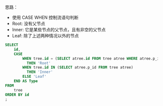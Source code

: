 
思路：
- 使用 CASE WHEN 控制流语句判断
- Root: 没有父节点
- Inner: 它是某些节点的父节点，且有非空的父节点
- Leaf: 除了上述两种情况以外的节点

```sql
SELECT
    id,
    CASE
        WHEN tree.id = (SELECT atree.id FROM tree atree WHERE atree.p_id IS NULL)
          THEN 'Root'
        WHEN tree.id IN (SELECT atree.p_id FROM tree atree)
          THEN 'Inner'
        ELSE 'Leaf'
    END AS Type
FROM
    tree
ORDER BY id
;
```